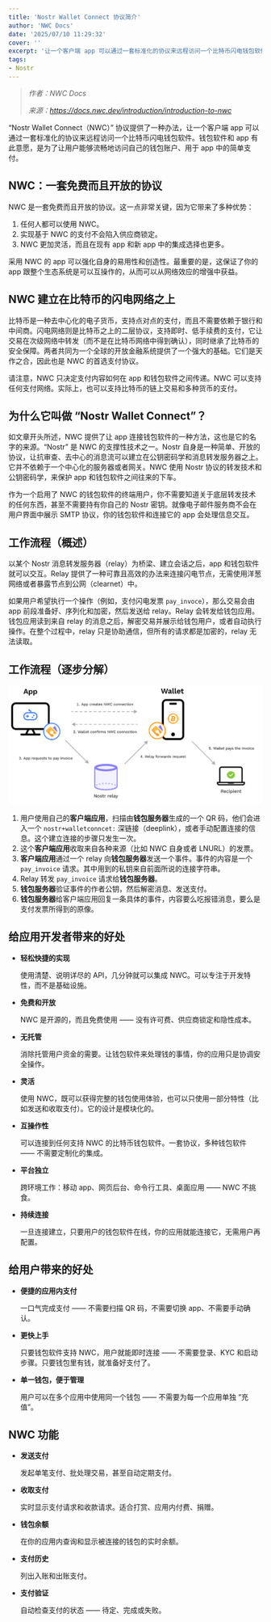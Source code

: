 ```yaml
---
title: 'Nostr Wallet Connect 协议简介'
author: 'NWC Docs'
date: '2025/07/10 11:29:32'
cover: ''
excerpt: '让一个客户端 app 可以通过一套标准化的协议来远程访问一个比特币闪电钱包软件'
tags:
- Nostr
---
```



> *作者：NWC Docs*
> 
> *来源：<https://docs.nwc.dev/introduction/introduction-to-nwc>*



“Nostr Wallet Connect（NWC）” 协议提供了一种办法，让一个客户端 app 可以通过一套标准化的协议来远程访问一个比特币闪电钱包软件。钱包软件和 app 有此意愿，是为了让用户能够流畅地访问自己的钱包账户、用于 app 中的简单支付。

## NWC：一套免费而且开放的协议

NWC 是一套免费而且开放的协议。这一点非常关键，因为它带来了多种优势：

1. 任何人都可以使用 NWC。
2. 实现基于 NWC 的支付不会陷入供应商锁定。
3. NWC 更加灵活，而且在现有 app 和新 app 中的集成选择也更多。

采用 NWC 的 app 可以强化自身的易用性和创造性。最重要的是，这保证了你的 app 跟整个生态系统是可以互操作的，从而可以从网络效应的增强中获益。

## NWC 建立在比特币的闪电网络之上

比特币是一种去中心化的电子货币，支持点对点的支付，而且不需要依赖于银行和中间商。闪电网络则是比特币之上的二层协议，支持即时、低手续费的支付，它让交易在次级网络中转发（而不是在比特币网络中得到确认），同时继承了比特币的安全保障。两者共同为一个全球的开放金融系统提供了一个强大的基础。它们是天作之合，因此也是 NWC 的首选支付协议。

请注意，NWC 只决定支付内容如何在 app 和钱包软件之间传递。NWC 可以支持任何支付网络。实际上，也可以支持比特币的链上交易和多种货币的支付。

## 为什么它叫做 “Nostr Wallet Connect”？

如文章开头所述，NWC 提供了让 app 连接钱包软件的一种方法，这也是它的名字的来源。“Nostr” 是 NWC 的支撑性技术之一。Nostr 自身是一种简单、开放的协议，让抗审查、去中心的消息流可以建立在公钥密码学和消息转发服务器之上。它并不依赖于一个中心化的服务器或者网关。NWC 使用 Nostr 协议的转发技术和公钥密码学，来保护 app 和钱包软件之间往来的下车。

作为一个启用了 NWC 的钱包软件的终端用户，你不需要知道关于底层转发技术的任何东西，甚至不需要持有你自己的 Nostr 密钥。就像电子邮件服务商不会在用户界面中展示 SMTP 协议，你的钱包软件和连接它的 app 会处理信息交互。

## 工作流程（概述）

以某个 Nostr 消息转发服务器（relay）为桥梁、建立会话之后，app 和钱包软件就可以交互。Relay 提供了一种可靠且高效的办法来连接闪电节点，无需使用洋葱网络或者暴露节点到公网（clearnet）中。

如果用户希望执行一个操作（例如，支付闪电发票 `pay_invoce`），那么交易会由 app 前段准备好、序列化和加密，然后发送给 relay。Relay 会转发给钱包应用。钱包应用读到来自 relay 的消息之后，解密交易并展示给钱包用户，或者自动执行操作。在整个过程中，relay 只是协助通信，但所有的请求都是加密的，relay 无法读取。

## 工作流程（逐步分解）

![nwc-step](../images/introduction-to-nwc-by-nwc-dev/nwc-step.png)

1. 用户使用自己的**客户端应用**，扫描由**钱包服务器**生成的一个 QR 码，他们会进入一个 `nostr+walletconncet:`  深链接（deeplink），或者手动配置连接的信息。这个建立连接的步骤只发生一次。
2. 这个**客户端应用**收取来自各种来源（比如 NWC 自身或者 LNURL）的发票。
3. **客户端应用**通过一个 relay 向**钱包服务器**发送一个事件。事件的内容是一个 `pay_invoice` 请求。其中用到的私钥来自前面所说的连接字符串。
4.  Relay 转发 `pay_invoice` 请求给**钱包服务器**。 
5. **钱包服务器**验证事件的作者公钥，然后解密消息、发送支付。
6. **钱包服务器**给客户端应用回复一条具体的事件，内容要么吃报错消息，要么是支付发票所得到的原像。

## 给应用开发者带来的好处

- **轻松快捷的实现**

  使用清楚、说明详尽的 API，几分钟就可以集成 NWC。可以专注于开发特性，而不是基础设施。

- **免费和开放**

  NWC 是开源的，而且免费使用 —— 没有许可费、供应商锁定和隐性成本。

- **无托管**

  消除托管用户资金的需要。让钱包软件来处理钱的事情，你的应用只是协调安全操作。

- **灵活**

  使用 NWC，既可以获得完整的钱包使用体验，也可以只使用一部分特性（比如发送和收取支付）。它的设计是模块化的。
  
- **互操作性**

  可以连接到任何支持 NWC 的比特币钱包软件。一套协议，多种钱包软件 —— 不需要定制化的集成。

- **平台独立**

  跨环境工作：移动 app、网页后台、命令行工具、桌面应用 —— NWC 不挑食。

- **持续连接**

  一旦连接建立，只要用户的钱包软件在线，你的应用就能连接它，无需用户再配置。

## 给用户带来的好处

- **便捷的应用内支付**

  一口气完成支付 —— 不需要扫描 QR 码，不需要切换 app、不需要手动确认。

- **更快上手**

  只要钱包软件支持 NWC，用户就能即时连接 —— 不需要登录、KYC 和启动步骤。只要钱包里有钱，就准备好支付了。

- **单一钱包，便于管理**

  用户可以在多个应用中使用同一个钱包 —— 不需要为每一个应用单独 “充值”。

## NWC 功能

- **发送支付**

  发起单笔支付、批处理交易，甚至自动定期支付。

- **收取支付**

  实时显示支付请求和收款请求。适合打赏、应用内付费、捐赠。

- **钱包余额**

  在你的应用内查询和显示被连接的钱包的实时余额。

- **支付历史**

  列出入账和出账支付。

- **支付验证**

  自动检查支付的状态 —— 待定、完成或失败。

